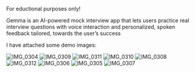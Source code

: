 For eductional purposes only!

Gemma is an AI-powered mock interview app that lets users practice real interview questions with voice interaction and personalized, spoken feedback tailored, towards the user’s success

I have attached some demo images: 


![IMG_0304](https://github.com/user-attachments/assets/e50d9c56-eb7b-4ec0-99d1-7d1756431fc4)
![IMG_0309](https://github.com/user-attachments/assets/6231ffe9-7bbf-429e-b93a-dcc2040af481)
![IMG_0311](https://github.com/user-attachments/assets/c19627d5-1177-422b-8e81-b6f951de7af8)
![IMG_0310](https://github.com/user-attachments/assets/6fe5fabb-a45d-4e7f-9260-96242b235355)
![IMG_0308](https://github.com/user-attachments/assets/1e77f310-d1b0-484a-9bd3-07245471530a)
![IMG_0312](https://github.com/user-attachments/assets/77109fdf-8507-4756-8173-a58c232ca083)
![IMG_0306](https://github.com/user-attachments/assets/e6d1d887-00df-43e0-a705-5533e18cfd2c)
![IMG_0305](https://github.com/user-attachments/assets/2f1e0309-99f4-4357-a755-70a15e496f12)
![IMG_0307](https://github.com/user-attachments/assets/2b3ae09c-d771-419e-92e3-1230d98b3170)










